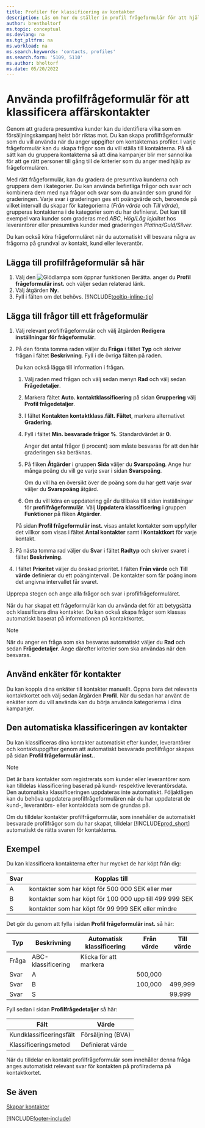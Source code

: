 ```yaml
---
title: Profiler för klassificering av kontakter
description: Läs om hur du ställer in profil frågeformulär för att hjälpa till att klassificera affärskontakternas profiler.
author: brentholtorf
ms.topic: conceptual
ms.devlang: na
ms.tgt_pltfrm: na
ms.workload: na
ms.search.keywords: 'contacts, profiles'
ms.search.form: '5109, 5110'
ms.author: bholtorf
ms.date: 05/20/2022
---
```


# <a name="use-profile-questionnaires-to-classify-business-contacts"></a>Använda profilfrågeformulär för att klassificera affärskontakter

Genom att gradera presumtiva kunder kan du identifiera vilka som en försäljningskampanj helst bör riktas mot. Du kan skapa profilfrågeformulär som du vill använda när du anger uppgifter om kontakternas profiler. I varje frågeformulär kan du skapa frågor som du vill ställa till kontakterna. På så sätt kan du gruppera kontakterna så att dina kampanjer blir mer sannolika för att ge rätt personer till gång till de kriterier som du anger med hjälp av frågeformulären.  

Med rätt frågeformulär, kan du gradera de presumtiva kunderna och gruppera dem i kategorier. Du kan använda befintliga frågor och svar och kombinera dem med nya frågor och svar som du använder som grund för graderingen. Varje svar i graderingen ges ett poängvärde och, beroende på vilket intervall du skapar för kategorierna (*Från värde* och *Till värde*), grupperas kontakterna i de kategorier som du har definierat. Det kan till exempel vara kunder som graderas med *ABC*, *Hög/Låg lojalitet* hos leverantörer eller presumtiva kunder med graderingen *Platina/Guld/Silver*.  

Du kan också köra frågeformuläret när du automatiskt vill besvara några av frågorna på grundval av kontakt, kund eller leverantör.  

## <a name="to-add-a-profile-questionnaire"></a>Lägga till profilfrågeformulär så här

1. Välj den ![Glödlampa som öppnar funktionen Berätta.](media/ui-search/search_small.png "Berätta vad du vill göra") anger du **Profil frågeformulär inst.** och väljer sedan relaterad länk.  
2. Välj åtgärden **Ny**.  
3. Fyll i fälten om det behövs. [!INCLUDE[tooltip-inline-tip](includes/tooltip-inline-tip_md.md)]  

## <a name="to-add-questions-to-a-profile-questionnaire"></a>Lägga till frågor till ett frågeformulär

1. Välj relevant profilfrågeformulär och välj åtgärden **Redigera inställningar för frågeformulär**.  
2. På den första tomma raden väljer du **Fråga** i fältet **Typ** och skriver frågan i fältet **Beskrivning**. Fyll i de övriga fälten på raden.  

    Du kan också lägga till information i frågan.

    1. Välj raden med frågan och välj sedan menyn **Rad** och välj sedan **Frågedetaljer**.  

    2. Markera fältet **Auto. kontaktklassificering** på sidan **Gruppering** välj **Profil frågedetaljer**.  

    3. I fältet **Kontakten kontaktklass.fält. Fältet**, markera alternativet **Gradering**.  

    4. Fyll i fältet **Min. besvarade frågor %**. Standardvärdet är **0**.  

        Anger det antal frågor (i procent) som måste besvaras för att den här graderingen ska beräknas.

    5. På fliken **Åtgärder** i gruppen **Sida** väljer du **Svarspoäng**. Ange hur många poäng du vill ge varje svar i sidan **Svarspoäng**.

        Om du vill ha en översikt över de poäng som du har gett varje svar väljer du **Svarspoäng** åtgärd.

    6. Om du vill köra en uppdatering går du tillbaka till sidan inställningar för **profilfrågeformulär**. Välj **Uppdatera klassificering** i gruppen **Funktioner** på fliken **Åtgärder**.

    På sidan **Profil frågeformulär inst.** visas antalet kontakter som uppfyller det villkor som visas i fältet **Antal kontakter** samt i **Kontaktkort** för varje kontakt.

3. På nästa tomma rad väljer du **Svar** i fältet **Radtyp** och skriver svaret i fältet **Beskrivning**.  
4. I fältet **Prioritet** väljer du önskad prioritet. I fälten **Från värde** och **Till värde** definierar du ett poängintervall. De kontakter som får poäng inom det angivna intervallet får svaret.  

Upprepa stegen och ange alla frågor och svar i profilfrågeformuläret.

När du har skapat ett frågeformulär kan du använda det för att betygsätta och klassificera dina kontakter. Du kan också skapa frågor som klassas automatiskt baserat på informationen på kontaktkortet.  

> [!NOTE]
> När du anger en fråga som ska besvaras automatiskt väljer du **Rad** och sedan **Frågedetaljer**. Ange därefter kriterier som ska användas när den besvaras.

## <a name="apply-questionnaires-to-contacts"></a>Använd enkäter för kontakter

Du kan koppla dina enkäter till kontakter manuellt. Öppna bara det relevanta kontaktkortet och välj sedan åtgärden **Profil**. När du sedan har använt de enkäter som du vill använda kan du börja använda kategorierna i dina kampanjer.  

## <a name="the-automatic-classification-of-contacts"></a>Den automatiska klassificeringen av kontakter

Du kan klassificeras dina kontakter automatiskt efter kunder, leverantörer och kontaktuppgifter genom att automatiskt besvarade profilfrågor skapas på sidan **Profil frågeformulär inst.**.  

> [!NOTE]
> Det är bara kontakter som registrerats som kunder eller leverantörer som kan tilldelas klassificering baserad på kund- respektive leverantörsdata. Den automatiska klassificeringen uppdateras inte automatiskt. Följaktligen kan du behöva uppdatera profilfrågeformulären när du har uppdaterat de kund-, leverantörs- eller kontaktdata som de grundas på.  

Om du tilldelar kontakter profilfrågeformulär, som innehåller de automatiskt besvarade profilfrågor som du har skapat, tilldelar [!INCLUDE[prod_short](includes/prod_short.md)] automatiskt de rätta svaren för kontakterna.  

## <a name="example"></a>Exempel

Du kan klassificera kontakterna efter hur mycket de har köpt från dig:

|Svar|Kopplas till|
|--- |--- |
|A|kontakter som har köpt för 500 000 SEK eller mer|
|B|kontakter som har köpt för 100 000 upp till 499 999 SEK|
|S|kontakter som har köpt för 99 999 SEK eller mindre|

Det gör du genom att fylla i sidan **Profil frågeformulär inst.** så här:

| Typ     | Beskrivning        | Automatisk klassificering     | Från värde | Till värde |
|----------|--------------------|------------------------------|------------|----------|
| Fråga | ABC-klassificering | Klicka för att markera |            |          |
| Svar   | A                  |                              | 500,000    |          |
| Svar   | B                  |                              | 100,000    | 499,999  |
| Svar   | S                  |                              |            | 99.999   |

Fyll sedan i sidan **Profilfrågedetaljer** så här:

| Fält                         | Värde         |
|-------------------------------|---------------|
| Kundklassificeringsfält | Försäljning (BVA)   |
| Klassificeringsmetod         | Definierat värde |

När du tilldelar en kontakt profilfrågeformulär som innehåller denna fråga anges automatiskt relevant svar för kontakten på profilraderna på kontaktkortet.

## <a name="see-also"></a>Se även

[Skapar kontakter](marketing-create-contact-companies.md)  


[!INCLUDE[footer-include](includes/footer-banner.md)]
